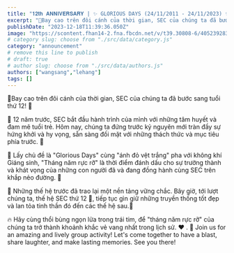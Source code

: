 ```yaml
---
title: "𝟏𝟐𝐭𝐡 𝐀𝐍𝐍𝐈𝐕𝐄𝐑𝐒𝐀𝐑𝐘 | ✨ GLORIOUS DAYS (24/11/2011 - 24/11/2023) ✨"
excerpt: "🎈Bay cao trên đôi cánh của thời gian, SEC của chúng ta đã bước sang tuổi thứ 12! 🎉"
publishDate: "2023-12-18T11:39:36.050Z"
image: "https://scontent.fhan14-2.fna.fbcdn.net/v/t39.30808-6/405239283_825927492877506_6447629550637788106_n.png?_nc_cat=106&ccb=1-7&_nc_sid=783fdb&_nc_eui2=AeGYgHNcxSzcn7dWiezL9zUuYFoGS-v8sn9gWgZL6_yyf8EihAD2VRBw-kST8nIstSLOpBm0Z9F0kngdLiqmlISk&_nc_ohc=QJJAdS99i2wAX_Tg7e8&_nc_ht=scontent.fhan14-2.fna&oh=00_AfDWS0YrmNFrQ_pF6HKlo_f5oYFJZQh4PRPa4WHsQL8Npg&oe=6585C1E0"
# category slug: choose from "./src/data/category.js"
category: "announcement"
# remove this line to publish
# draft: true
# author slug: choose from "./src/data/authors.js"
authors: ["wangsang","lehang"]
tags: []
---
```


🎈Bay cao trên đôi cánh của thời gian, SEC của chúng ta đã bước sang tuổi thứ 12! 🎉

🌟 12 năm trước, SEC bắt đầu hành trình của mình với những tâm huyết và đam mê tuổi trẻ. Hôm nay, chúng ta đứng trước kỷ nguyên mới tràn đầy sự hứng khởi và hy vọng, sẵn sàng đối mặt với những thách thức và mục tiêu phía trước. 🌻

🌟 Lấy chủ đề là "Glorious Days" cùng "ánh đỏ vệt trắng" pha với không khí Giáng sinh, "Tháng năm rực rỡ" là thời điểm đánh dấu cho sự trưởng thành và khát vọng của những con người đã và đang đồng hành cùng SEC trên khắp nẻo đường. 🫧

🌟 Những thế hệ trước đã trao lại một nền tảng vững chắc. Bây giờ, tới lượt chúng ta, thế hệ SEC thứ 12 💚, tiếp tục gìn giữ những truyền thống tốt đẹp và lan tỏa tinh thần đó đến các thế hệ sau.🌷

🔥 Hãy cùng thổi bùng ngọn lửa trong trái tim, để "tháng năm rực rỡ" của chúng ta trở thành khoảnh khắc vẻ vang nhất trong lịch sử. ❤️
.
🎯 Join us for an amazing and lively group activity! Let's come together to have a blast, share laughter, and make lasting memories. See you there!

